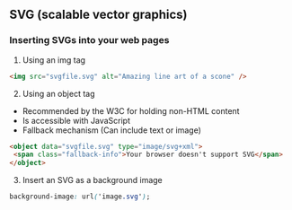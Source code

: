 ## SVG (scalable vector graphics)

### Inserting SVGs into your web pages

1. Using an img tag
```html
<img src="svgfile.svg" alt="Amazing line art of a scone" />
```

2. Using an object tag
  - Recommended by the W3C for holding non-HTML content
  - Is accessible with JavaScript
  - Fallback mechanism (Can include text or image)
```html
<object data="svgfile.svg" type="image/svg+xml">
 <span class="fallback-info">Your browser doesn't support SVG</span>
</object>
```

3. Insert an SVG as a background image
```css
background-image: url('image.svg');
```
